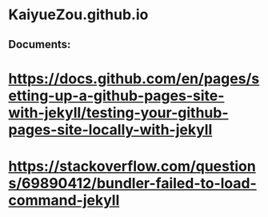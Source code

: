 # KaiyueZou.github.io
## Documents: 
# https://docs.github.com/en/pages/setting-up-a-github-pages-site-with-jekyll/testing-your-github-pages-site-locally-with-jekyll
# https://stackoverflow.com/questions/69890412/bundler-failed-to-load-command-jekyll
